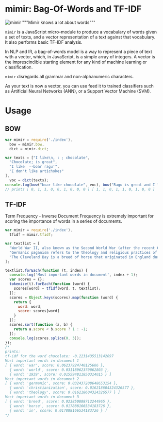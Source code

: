 # mimir: Bag-Of-Words and TF-IDF

![mimir](https://upload.wikimedia.org/wikipedia/commons/1/19/Oden_vid_Mims_lik.jpg)
"""Mimir knows a lot about words"""

`mimir` is a JavaScript micro-module to produce a vocabulary of words given a set of texts, and a vector representation of a text against that vocabulary. It also performs basic TF-IDF analysis.

In NLP and IR, a bag-of-words model is a way to represent a piece of text with a vector, which, in 
JavaScript, is a simple array of integers.
A vector is the imprescindible starting element for any kind of machine learning or classification.

`mimir` disregards all grammar and non-alphanumeric characters.

As your text is now a vector, you can use feed it to trained classifiers such as Artificial Neural Networks (ANN), or a Support Vector Machine (SVM).

# Usage

## BOW

```javascript
var mimir = require('./index'),
  bow = mimir.bow,
  dict = mimir.dict;

var texts = ["I like\n, : ; chocolate",
  "Chocolate; is great",
  "I like  --boar ragu'",
  "I don't like artichokes"
],
  voc = dict(texts);
console.log(bow("boar like chocolate", voc), bow("Ragu is great and I like it", voc));
// prints [ 0, 1, 1, 0, 0, 1, 0, 0, 0 ] [ 1, 1, 0, 1, 1, 0, 1, 0, 0 ]
```

## TF-IDF

Term Frequency - Inverse Document Frequency is extremely important for scoring the importance of words in a series of documents.

```javascript
var mimir = require('./index'),
  tfidf = mimir.tfidf;

var textlist = [
  "World War II, also known as the Second World War (after the recent Great War), was a global war that lasted from 1939 to 1945,",
  "Germanic paganism refers to the theology and religious practices of the Germanic peoples from the Iron Age until their Christianization during the Medieval period.",
  "The Cleveland Bay is a breed of horse that originated in England during the 17th century, named for its consistent bay colouring and the Cleveland district of Yorkshire. It is a strong, well-muscled horse breed, the oldest established breed in England, and the only non-draught horse developed in Great Britain. The ancestors of the breed were developed during the Middle Ages for use as pack horses"
];

textlist.forEach(function (t, index) {
  console.log('Most important words in document', index + 1);
  var scores = {};
  tokenize(t).forEach(function (word) {
    scores[word] = tfidf(word, t, textlist);
  });
  scores = Object.keys(scores).map(function (word) {
    return {
      word: word,
      score: scores[word]
    }
  });
  scores.sort(function (a, b) {
    return a.score < b.score ? 1 : -1;
  });
  console.log(scores.splice(0, 3));
});
/*
prints:
tf-idf for the word chocolate: -0.2231435513142097
Most important words in document 1
[ { word: 'war', score: 0.06237924740125606 },
  { word: 'world', score: 0.03118962370062803 },
  { word: '1939', score: 0.015594811850314015 } ]
Most important words in document 2
[ { word: 'germanic', score: 0.032437208648653154 },
  { word: 'christianization', score: 0.016218604324326577 },
  { word: 'theology', score: 0.016218604324326577 } ]
Most important words in document 3
[ { word: 'breed', score: 0.023850888712244965 },
  { word: 'horse', score: 0.017888166534183726 },
  { word: 'in', score: 0.017888166534183726 } ]
*/
